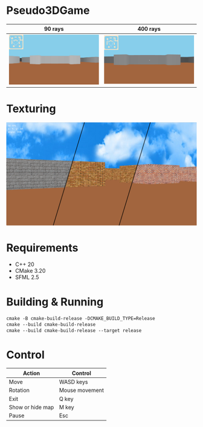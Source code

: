 # Pseudo3DGame

| 90 rays                        | 400 rays                        |
| -------------------------------|---------------------------------|
| <img src="docs/90rays.png"/>  |  <img src="docs/400rays.png"/>  |

# Texturing

<img src="docs/texturing.png" width="auto"/>

# Requirements
* C++ 20
* CMake 3.20
* SFML 2.5

# Building & Running
```
cmake -B cmake-build-release -DCMAKE_BUILD_TYPE=Release
cmake --build cmake-build-release
cmake --build cmake-build-release --target release
```

# Control
| Action               | Control         |
| ---------------------|-----------------|
| Move                 | WASD keys       |
| Rotation             | Mouse movement  |
| Exit                 | Q key           |
| Show or hide map     | M key           |
| Pause                | Esc             |
